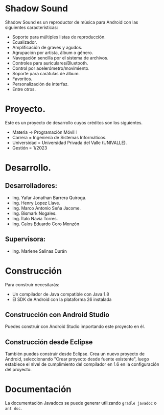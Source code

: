 Shadow Sound
=====================

Shadow Sound es un reproductor de música para Android con las siguientes características:
* Soporte para múltiples listas de reproducción.
* Ecualizador.
* Amplificación de graves y agudos.
* Agrupación por artista, álbum o género.
* Navegación sencilla por el sistema de archivos.
* Controles para auriculares/Bluetooth.
* Control por acelerómetro/movimiento.
* Soporte para carátulas de álbum.
* Favoritos.
* Personalización de interfaz.
* Entre otros.

Proyecto.
========
Este es un proyecto de desarrollo cuyos créditos son los siguientes.
* Materia => Programación Móvil I
* Carrera = Ingeniería de Sistemas Informáticos.
* Universidad = Universidad Privada del Valle (UNIVALLE).
* Gestión = 1/2023

Desarrollo.
========
Desarrolladores:
---------------
* Ing. Yafar Jonathan Barrera Quiroga.
* Ing. Henry Lopez Llave.
* Ing. Marco Antonio Seña Jacome.
* Ing. Bismark Nogales.
* Ing. Ítalo Navía Torres.
* Ing. Calos Eduardo Coro Monzón

Supervisora: 
--------------
* Ing. Marlene Salinas Durán

Construcción
========
Para construir necesitarás:
* Un compilador de Java compatible con Java 1.8
* El SDK de Android con la plataforma 26 instalada

Construcción con Android Studio
---------------------
Puedes construir con Android Studio importando este proyecto en él.

Construcción desde Eclipse
---------------------
También puedes construir desde Eclipse. Crea un nuevo proyecto de Android, seleccionando "Crear
proyecto desde fuente existente", luego establece el nivel de cumplimiento del compilador en 1.6
en la configuración del proyecto.

Documentación
=============
La documentación Javadocs se puede generar utilizando `gradle javadoc` o `ant doc`.
